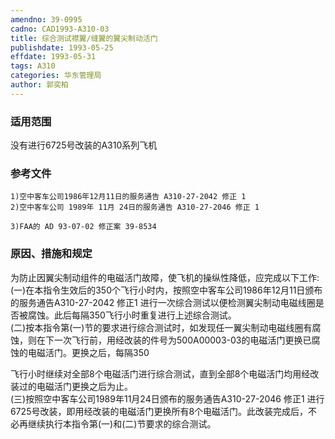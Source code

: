 ```yaml
---
amendno: 39-0995  
cadno: CAD1993-A310-03  
title: 综合测试襟翼/缝翼的翼尖制动活门  
publishdate: 1993-05-25  
effdate: 1993-05-31  
tags: A310  
categories: 华东管理局  
author: 郭奕柏  
---
```

  
### 适用范围  
没有进行6725号改装的A310系列飞机  
  
<!--more-->  
### 参考文件  
    1)空中客车公司1986年12月11日的服务通告 A310-27-2042 修正 1  
    2)空中客车公司 1989年 11月 24日的服务通告 A310-27-2046 修正 1  
  
    3)FAA的 AD 93-07-02 修正案 39-8534  
  
### 原因、措施和规定  
为防止因翼尖制动组件的电磁活门故障，使飞机的操纵性降低，应完成以下工作:  
    (一)在本指令生效后的350个飞行小时内，按照空中客车公司1986年12月11日颁布的服务通告A310-27-2042 修正1 进行一次综合测试以便检测翼尖制动电磁线圈是否被腐蚀。此后每隔350飞行小时重复进行上述综合测试。  
(二)按本指令第(一)节的要求进行综合测试时，如发现任一翼尖制动电磁线圈有腐蚀，则在下一次飞行前，用经改装的件号为500A00003-03的电磁活门更换已腐蚀的电磁活门。更换之后，每隔350  
  
飞行小时继续对全部8个电磁活门进行综合测试，直到全部8个电磁活门均用经改装过的电磁活门更换之后为止。  
(三)按照空中客车公司1989年11月24日颁布的服务通告A310-27-2046 修正1 进行6725号改装，即用经改装的电磁活门更换所有8个电磁活门。此改装完成后，不必再继续执行本指令第(一)和(二)节要求的综合测试。  
